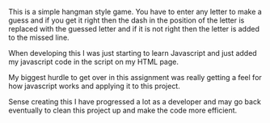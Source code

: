 This is a simple hangman style game. You have to enter any letter to make a guess and if you get it right then the dash in the position of the letter is replaced with the guessed letter and if it is not right then the letter is added to the missed line.

When developing this I was just starting to learn Javascript and just added my javascript code in the script on my HTML page.

My biggest hurdle to get over in this assignment was really getting a feel for how javascript works and applying it to this project.

Sense creating this I have progressed a lot as a developer and may go back eventually to clean this project up and make the code more efficient.